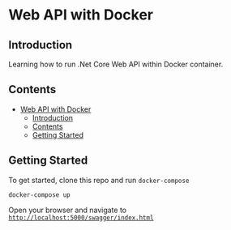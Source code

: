 # Web API with Docker

## Introduction

Learning how to run .Net Core Web API within Docker container.

## Contents

- [Web API with Docker](#web-api-with-docker)
    - [Introduction](#introduction)
    - [Contents](#contents)
    - [Getting Started](#getting-started)

## Getting Started

To get started, clone this repo and run `docker-compose`

```
docker-compose up
```

Open your browser and navigate to [`http://localhost:5000/swagger/index.html`](http://localhost:5000/swagger/index.html)


